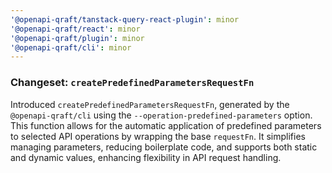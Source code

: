 ```yaml
---
'@openapi-qraft/tanstack-query-react-plugin': minor
'@openapi-qraft/react': minor
'@openapi-qraft/plugin': minor
'@openapi-qraft/cli': minor
---
```


### Changeset: `createPredefinedParametersRequestFn`

Introduced `createPredefinedParametersRequestFn`, generated by the `@openapi-qraft/cli` using
the `--operation-predefined-parameters` option.
This function allows for the automatic application of predefined
parameters to selected API operations by wrapping the base `requestFn`. It simplifies managing parameters, reducing
boilerplate code, and supports both static and dynamic values, enhancing flexibility in API request handling.
